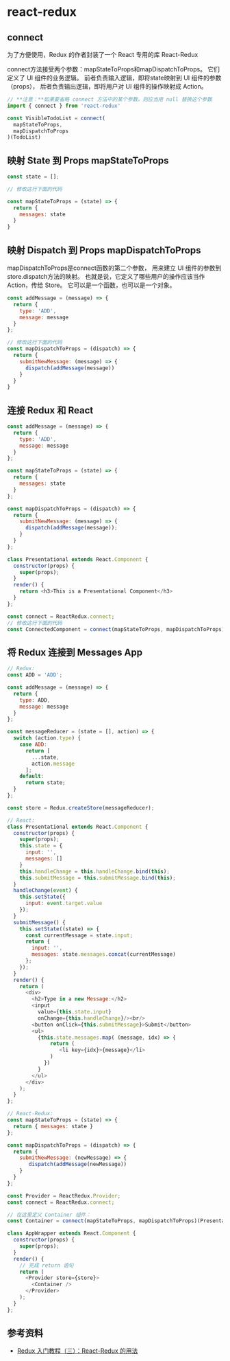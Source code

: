 # react-redux

## connect

为了方便使用，Redux 的作者封装了一个 React 专用的库 React-Redux

connect方法接受两个参数：mapStateToProps和mapDispatchToProps。
它们定义了 UI 组件的业务逻辑。
前者负责输入逻辑，即将state映射到 UI 组件的参数（props），
后者负责输出逻辑，即将用户对 UI 组件的操作映射成 Action。

```js
// **注意：**如果要省略 connect 方法中的某个参数，则应当用 null 替换这个参数
import { connect } from 'react-redux'

const VisibleTodoList = connect(
  mapStateToProps,
  mapDispatchToProps
)(TodoList)
```

## 映射 State 到 Props mapStateToProps

```js
const state = [];

// 修改这行下面的代码

const mapStateToProps = (state) => {
  return {
    messages: state
  }
}
```

## 映射 Dispatch 到 Props mapDispatchToProps

mapDispatchToProps是connect函数的第二个参数，
用来建立 UI 组件的参数到store.dispatch方法的映射。
也就是说，它定义了哪些用户的操作应该当作 Action，传给 Store。
它可以是一个函数，也可以是一个对象。


```js
const addMessage = (message) => {
  return {
    type: 'ADD',
    message: message
  }
};

// 修改这行下面的代码
const mapDispatchToProps = (dispatch) => {
  return {
    submitNewMessage: (message) => {
      dispatch(addMessage(message))
    }
  }
}
```

## 连接 Redux 和 React

```js
const addMessage = (message) => {
  return {
    type: 'ADD',
    message: message
  }
};

const mapStateToProps = (state) => {
  return {
    messages: state
  }
};

const mapDispatchToProps = (dispatch) => {
  return {
    submitNewMessage: (message) => {
      dispatch(addMessage(message));
    }
  }
};

class Presentational extends React.Component {
  constructor(props) {
    super(props);
  }
  render() {
    return <h3>This is a Presentational Component</h3>
  }
};

const connect = ReactRedux.connect;
// 修改这行下面的代码
const ConnectedComponent = connect(mapStateToProps, mapDispatchToProps)(Presentational)
```

## 将 Redux 连接到 Messages App

```js
// Redux:
const ADD = 'ADD';

const addMessage = (message) => {
  return {
    type: ADD,
    message: message
  }
};

const messageReducer = (state = [], action) => {
  switch (action.type) {
    case ADD:
      return [
        ...state,
        action.message
      ];
    default:
      return state;
  }
};

const store = Redux.createStore(messageReducer);

// React:
class Presentational extends React.Component {
  constructor(props) {
    super(props);
    this.state = {
      input: '',
      messages: []
    }
    this.handleChange = this.handleChange.bind(this);
    this.submitMessage = this.submitMessage.bind(this);
  }
  handleChange(event) {
    this.setState({
      input: event.target.value
    });
  }
  submitMessage() {
    this.setState((state) => {
      const currentMessage = state.input;
      return {
        input: '',
        messages: state.messages.concat(currentMessage)
      };
    });
  }
  render() {
    return (
      <div>
        <h2>Type in a new Message:</h2>
        <input
          value={this.state.input}
          onChange={this.handleChange}/><br/>
        <button onClick={this.submitMessage}>Submit</button>
        <ul>
          {this.state.messages.map( (message, idx) => {
              return (
                 <li key={idx}>{message}</li>
              )
            })
          }
        </ul>
      </div>
    );
  }
};

// React-Redux:
const mapStateToProps = (state) => {
  return { messages: state }
};

const mapDispatchToProps = (dispatch) => {
  return {
    submitNewMessage: (newMessage) => {
       dispatch(addMessage(newMessage))
    }
  }
};

const Provider = ReactRedux.Provider;
const connect = ReactRedux.connect;

// 在这里定义 Container 组件：
const Container = connect(mapStateToProps, mapDispatchToProps)(Presentational);

class AppWrapper extends React.Component {
  constructor(props) {
    super(props);
  }
  render() {
    // 完成 return 语句
    return (
      <Provider store={store}>
        <Container />
      </Provider>
    );
  }
};
```


## 参考资料

* [Redux 入门教程（三）：React-Redux 的用法](https://www.ruanyifeng.com/blog/2016/09/redux_tutorial_part_three_react-redux.html)